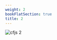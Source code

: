 ```yaml
---
weight: 2
bookFlatSection: true
title: 2
---
```


![cfjs 2 ](../jpg/californias_failed_justice_system_2.jpg)


